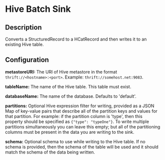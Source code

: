 # Hive Batch Sink


Description
-----------
Converts a StructuredRecord to a HCatRecord and then writes it to an existing Hive table.


Configuration
-------------
**metastoreURI:** The URI of Hive metastore in the format ``thrift://<hostname>:<port>``.
Example: ``thrift://somehost.net:9083``.

**tableName:** The name of the Hive table. This table must exist.

**databaseName:** The name of the database. Defaults to 'default'.

**partitions:** Optional Hive expression filter for writing, provided as a JSON Map of key-value pairs that describe all of the
partition keys and values for that partition. For example: if the partition column is 'type', then this property
should be specified as ``{"type": "typeOne"}``.
To write multiple partitions simultaneously you can leave this empty; but all of the partitioning columns must
be present in the data you are writing to the sink.

**schema:** Optional schema to use while writing to the Hive table. If no schema is provided, then the schema of the
table will be used and it should match the schema of the data being written.
